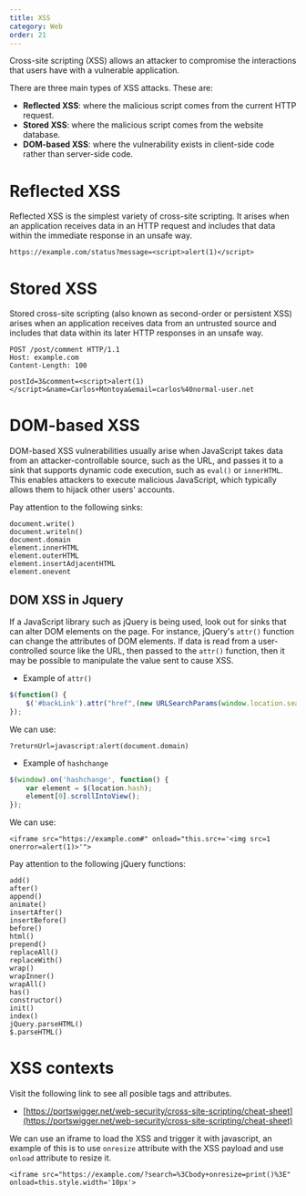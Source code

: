 ```yaml
---
title: XSS
category: Web
order: 21
---
```


Cross-site scripting (XSS) allows an attacker to compromise the interactions that users have with a vulnerable application.

There are three main types of XSS attacks. These are: 

* **Reflected XSS**: where the malicious script comes from the current HTTP request.
* **Stored XSS**: where the malicious script comes from the website database.
* **DOM-based XSS**: where the vulnerability exists in client-side code rather than server-side code.


# Reflected XSS

Reflected XSS is the simplest variety of cross-site scripting. It arises when an application receives data in an HTTP request and includes that data within the immediate response in an unsafe way. 

```
https://example.com/status?message=<script>alert(1)</script>
```

# Stored XSS

Stored cross-site scripting (also known as second-order or persistent XSS) arises when an application receives data from an untrusted source and includes that data within its later HTTP responses in an unsafe way. 

```
POST /post/comment HTTP/1.1
Host: example.com
Content-Length: 100

postId=3&comment=<script>alert(1)</script>&name=Carlos+Montoya&email=carlos%40normal-user.net
```

# DOM-based XSS

DOM-based XSS vulnerabilities usually arise when JavaScript takes data from an attacker-controllable source, such as the URL, and passes it to a sink that supports dynamic code execution, such as `eval()` or `innerHTML`. This enables attackers to execute malicious JavaScript, which typically allows them to hijack other users' accounts.

Pay attention to the following sinks:

```
document.write()
document.writeln()
document.domain
element.innerHTML
element.outerHTML
element.insertAdjacentHTML
element.onevent
```


## DOM XSS in Jquery

If a JavaScript library such as jQuery is being used, look out for sinks that can alter DOM elements on the page. For instance, jQuery's `attr()` function can change the attributes of DOM elements. If data is read from a user-controlled source like the URL, then passed to the `attr()` function, then it may be possible to manipulate the value sent to cause XSS.

* Example of `attr()`

```js
$(function() {
	$('#backLink').attr("href",(new URLSearchParams(window.location.search)).get('returnUrl'));
});
```
We can use:

```
?returnUrl=javascript:alert(document.domain)
```

* Example of `hashchange`

```js
$(window).on('hashchange', function() {
	var element = $(location.hash);
	element[0].scrollIntoView();
});
```

We can use:

```
<iframe src="https://example.com#" onload="this.src+='<img src=1 onerror=alert(1)>'">
```

Pay attention to the following jQuery functions:

```
add()
after()
append()
animate()
insertAfter()
insertBefore()
before()
html()
prepend()
replaceAll()
replaceWith()
wrap()
wrapInner()
wrapAll()
has()
constructor()
init()
index()
jQuery.parseHTML()
$.parseHTML()
```

# XSS contexts

Visit the following link to see all posible tags and attributes.

* [https://portswigger.net/web-security/cross-site-scripting/cheat-sheet](https://portswigger.net/web-security/cross-site-scripting/cheat-sheet)



We can use an iframe to load the XSS and trigger it with javascript, an example of this is to use `onresize` attribute with the XSS payload and use `onload` attribute to resize it.

```
<iframe src="https://example.com/?search=%3Cbody+onresize=print()%3E" onload=this.style.width='10px'>
```
